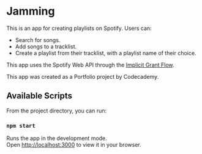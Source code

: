 # Jamming

This is an app for creating playlists on Spotify. 
Users can:
* Search for songs.
* Add songs to a tracklist.
* Create a playlist from their tracklist, with a playlist name of their choice.

This app uses the Spotify Web API through the [Implicit Grant Flow](https://developer.spotify.com/documentation/web-api/tutorials/implicit-flow).

This app was created as a Portfolio project by Codecademy.


## Available Scripts

From the project directory, you can run:

### `npm start`

Runs the app in the development mode.\
Open [http://localhost:3000](http://localhost:3000) to view it in your browser.

